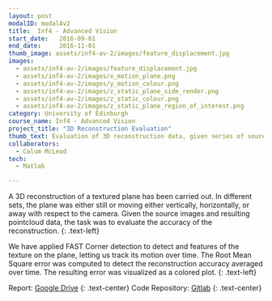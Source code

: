 ```yaml
---
layout: post
modalID: modalAv2
title:  Inf4 - Advanced Vision
start_date:   2016-09-01
end_date:     2016-11-01
thumb_image: assets/inf4-av-2/images/feature_displacement.jpg
images:
  - assets/inf4-av-2/images/feature_displacement.jpg
  - assets/inf4-av-2/images/x_motion_plane.png
  - assets/inf4-av-2/images/y_motion_colour.png
  - assets/inf4-av-2/images/z_static_plane_side_render.png
  - assets/inf4-av-2/images/z_static_colour.png
  - assets/inf4-av-2/images/z_static_plane_region_of_interest.png
category: University of Edinburgh
course_name: Inf4 - Advanced Vision
project_title: "3D Reconstruction Evaluation"
thumb_text: Evaluation of 3D reconstruction data, given series of source images of a moving textured plane
collaborators:
  - Calum McLeod
tech:
  - Matlab

---
```


A 3D reconstruction of a textured plane has been carried out. In different sets, the plane was either still or moving either vertically, horizontally, or away with respect to the camera. Given the source images and resulting pointcloud data, the task was to evaluate the accuracy of the reconstruction.
{: .text-left}

We have applied FAST Corner detection to detect and features of the texture on the plane, letting us track its motion over time. The Root Mean Square error was computed to detect the reconstruction accuracy averaged over time. The resulting error was visualized as a colored plot.
{: .text-left}

Report: [Google Drive](https://drive.google.com/open?id=1ZpRGiCunMkxpUFoPKrcb-0iSWPA-pJkz)
{: .text-center}
Code Repository: [Gitlab](https://gitlab.com/LinasKo/Inf4-AV-CW2)
{: .text-center}
